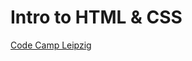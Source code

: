 # Intro to HTML & CSS

[Code Camp Leipzig](https://condescending-curie-17cf21.netlify.com/#/modules/html)